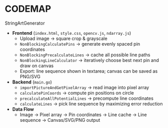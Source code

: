 # CODEMAP

StringArtGenerator
- **Frontend** (`index.html`, `style.css`, `opencv.js`, `ndarray.js`)
  - Upload image → square crop & grayscale
  - `NonBlockingCalculatePins` → generate evenly spaced pin coordinates
  - `NonBlockingPrecalculateLines` → cache all possible line paths
  - `NonBlockingLineCalculator` → iteratively choose best next pin and draw on canvas
  - Export: line sequence shown in textarea; canvas can be saved as PNG/SVG
- **Backend** (`main.go`)
  - `importPictureAndGetPixelArray` → read image into pixel array
  - `calculatePinCoords` → compute pin positions on circle
  - `precalculateAllPotentialLines` → precompute line coordinates
  - `calculateLines` → pick line sequence by maximizing error reduction
- **Data Flow**
  - Image → Pixel array → Pin coordinates → Line cache → Line sequence → Canvas/SVG/PNG output
